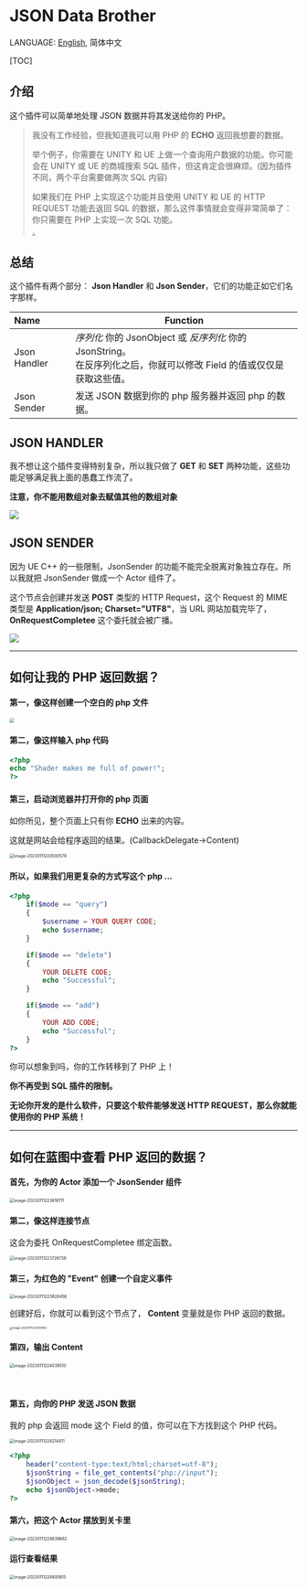 # JSON Data Brother

LANGUAGE: [English](README.md), 简体中文

[TOC]

## 介绍

这个插件可以简单地处理 JSON 数据并将其发送给你的 PHP。

> 我没有工作经验，但我知道我可以用 PHP 的 **ECHO** 返回我想要的数据。 
>
> 举个例子，你需要在 UNITY 和 UE 上做一个查询用户数据的功能。你可能会在 UNITY 或 UE 的商城搜索 SQL 插件，但这肯定会很麻烦。(因为插件不同，两个平台需要做两次 SQL 内容)
>
> 如果我们在 PHP 上实现这个功能并且使用 UNITY 和 UE 的 HTTP REQUEST 功能去返回 SQL 的数据，那么这件事情就会变得非常简单了：你只需要在 PHP 上实现一次 SQL 功能。
>
> <img src="DocumentResource\workflow_in_mind.png" style="zoom:35%;" />



## 总结

这个插件有两个部分： **Json Handler** 和 **Json Sender**，它们的功能正如它们名字那样。

| Name         | Function                                                     |
| :----------- | ------------------------------------------------------------ |
| Json Handler | *序列化* 你的 JsonObject 或 *反序列化* 你的 JsonString。 <br />在反序列化之后，你就可以修改 Field 的值或仅仅是获取这些值。<br /> |
| Json Sender  | 发送 JSON 数据到你的 php 服务器并返回 php 的数据。<br />     |



## JSON HANDLER

我不想让这个插件变得特别复杂，所以我只做了 **GET** 和 **SET** 两种功能，这些功能足够满足我上面的愚蠢工作流了。 

**注意，你不能用数组对象去赋值其他的数组对象**

![](DocumentResource\JsonHandler_Family.png)



## JSON SENDER

因为 UE C++ 的一些限制，JsonSender 的功能不能完全脱离对象独立存在。所以我就把 JsonSender 做成一个 Actor 组件了。

这个节点会创建并发送 **POST** 类型的 HTTP Request，这个 Request 的 MIME 类型是 **Application/json; Charset="UTF8"**，当 URL 网站加载完毕了，**OnRequestCompletee** 这个委托就会被广播。

![](DocumentResource\JsonSender_Family.png)



------



## 如何让我的 PHP 返回数据？

#### 第一，像这样创建一个空白的 php 文件

 <img src="DocumentResource/image-20230111220141324.png" style="zoom:50%;" />



#### 第二，像这样输入 php 代码

```php
<?php 
echo "Shader makes me full of power!";
?>
```



#### 第三，启动浏览器并打开你的 php 页面

如你所见，整个页面上只有你 **ECHO** 出来的内容。

这就是网站会给程序返回的结果。(CallbackDelegate->Content)

 <img src="DocumentResource/image-20230111220500579.png" alt="image-20230111220500579" style="zoom: 50%;" />



#### 所以，如果我们用更复杂的方式写这个 php ...

```php
<?php
	if($mode == "query")
	{
		$username = YOUR QUERY CODE;
		echo $username;
	}

	if($mode == "delete")
	{
		YOUR DELETE CODE;
		echo "Successful";
	}

	if($mode == "add")
	{
		YOUR ADD CODE;
		echo "Successful";
	}
?>
```

你可以想象到吗，你的工作转移到了 PHP 上！

**你不再受到 SQL 插件的限制。**

**无论你开发的是什么软件，只要这个软件能够发送 HTTP REQUEST，那么你就能使用你的 PHP 系统！**



------



## 如何在蓝图中查看 PHP 返回的数据？

#### 首先，为你的 Actor 添加一个 JsonSender 组件

 <img src="DocumentResource/image-20230111223616711.png" alt="image-20230111223616711" style="zoom:50%;" />



#### 第二，像这样连接节点

这会为委托 OnRequestCompletee 绑定函数。

 <img src="DocumentResource/image-20230111223726726.png" alt="image-20230111223726726" style="zoom:50%;" />



#### 第三，为红色的 "Event" 创建一个自定义事件

 <img src="DocumentResource/image-20230111223828458.png" alt="image-20230111223828458" style="zoom:50%;" />



创建好后，你就可以看到这个节点了， **Content** 变量就是你 PHP 返回的数据。

 <img src="DocumentResource/image-20230111223913962.png" alt="image-20230111223913962" style="zoom:33%;" />



#### 第四，输出 Content

 <img src="DocumentResource/image-20230111224039510.png" alt="image-20230111224039510" style="zoom:50%;" />

​	

#### 第五，向你的 PHP 发送 JSON 数据

我的 php 会返回 mode 这个 Field 的值，你可以在下方找到这个 PHP 代码。

 <img src="DocumentResource/image-20230111224214411.png" alt="image-20230111224214411" style="zoom:50%;" />

```php
<?php
	header("content-type:text/html;charset=utf-8");
	$jsonString = file_get_contents("php://input");
	$jsonObject = json_decode($jsonString);
	echo $jsonObject->mode;
?>
```



#### 第六，把这个 Actor 摆放到关卡里

 <img src="DocumentResource/image-20230111224639682.png" alt="image-20230111224639682" style="zoom:50%;" />



#### 运行查看结果

 <img src="DocumentResource/image-20230111224800615.png" alt="image-20230111224800615" style="zoom:50%;" />